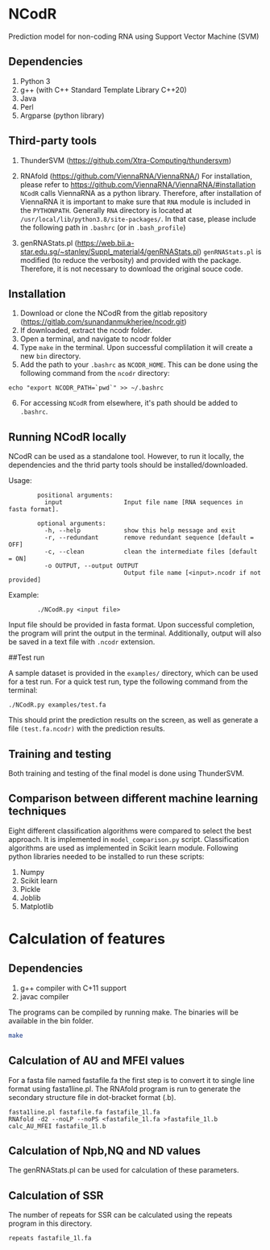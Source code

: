 # NCodR
Prediction model for non-coding RNA using Support Vector Machine (SVM)

## Dependencies
1. Python 3
2. g++  (with  C++ Standard Template Library C++20)
3. Java 
4. Perl
5. Argparse (python library)


## Third-party tools
1. ThunderSVM (https://github.com/Xtra-Computing/thundersvm)

2. RNAfold (https://github.com/ViennaRNA/ViennaRNA/)
        For installation, please refer to https://github.com/ViennaRNA/ViennaRNA/#installation
        ```NCodR``` calls ViennaRNA as a python library. Therefore, after installation of ViennaRNA it is
        important to make sure that ```RNA``` module is included in the ```PYTHONPATH```.
        Generally ```RNA``` directory is located at ```/usr/local/lib/python3.8/site-packages/```.
        In that case, please include the following path in ```.bashrc``` (or in ```.bash_profile```)
        
3. genRNAStats.pl (https://web.bii.a-star.edu.sg/~stanley/Suppl_material4/genRNAStats.pl)
        ```genRNAStats.pl``` is modified (to reduce the verbosity) and provided with the package.
        Therefore, it is not necessary to download the original souce code.


## Installation
1. Download or clone the NCodR from the gitlab repository (https://gitlab.com/sunandanmukherjee/ncodr.git)
2. If downloaded, extract the ncodr folder.
3. Open a terminal, and navigate to ncodr folder
4. Type ```make``` in the terminal. Upon successful complilation it will create a new ```bin``` directory.
5. Add the path to your ```.bashrc``` as ```NCODR_HOME```. This can be done using the following command from the ```ncodr``` directory:

```
echo "export NCODR_PATH=`pwd`" >> ~/.bashrc

```
6. For accessing ```NCodR``` from elsewhere, it's path should be added to ```.bashrc```.

## Running NCodR locally
NCodR can be used as a standalone tool. However, to run it locally, the dependencies and the thrid party tools should be installed/downloaded.

Usage:

```
        positional arguments:
          input                 Input file name [RNA sequences in fasta format].

        optional arguments:
          -h, --help            show this help message and exit
          -r, --redundant       remove redundant sequence [default = OFF]
          -c, --clean           clean the intermediate files [default = ON]
          -o OUTPUT, --output OUTPUT
                                Output file name [<input>.ncodr if not provided]

```



Example:
```
        ./NCodR.py <input file>
```
Input file should be provided in fasta format. Upon successful completion, the program will print
the output in the terminal. Additionally, output will also be saved in a text file with ```.ncodr```
extension. 

##Test run

A sample dataset is provided in the ```examples/``` directory, which can be used for a test run. For a quick test run, type the following command from the terminal:
```
./NCodR.py examples/test.fa
```
This should print the prediction results on the screen, as well as generate a file ```(test.fa.ncodr)``` with the prediction results.

## Training and testing
Both training and testing of the final model is done using ThunderSVM.

## Comparison between different machine learning techniques
Eight different classification algorithms were compared to select the best approach. It is implemented in ```model_comparison.py``` script. Classification algorithms are used as implemented in Scikit learn module.
Following python libraries needed to be installed to run these scripts:
1. Numpy 
2. Scikit learn
3. Pickle
4. Joblib
5. Matplotlib


# Calculation of features

## Dependencies
1. g++ compiler with C+11 support
2. javac compiler 


The programs can be compiled by running make. The binaries will be available in the bin folder.

```bash
make
```
## Calculation of AU and MFEI values

For a fasta file named fastafile.fa the first step is to convert it to single line format using fasta1line.pl. The RNAfold program is run to generate the secondary structure file in dot-bracket format (.b). 

```
fasta1line.pl fastafile.fa fastafile_1l.fa
RNAfold -d2 --noLP --noPS <fastafile_1l.fa >fastafile_1l.b
calc_AU_MFEI fastafile_1l.b
```

## Calculation of Npb,NQ and ND values

The genRNAStats.pl can be used for calculation of these parameters.

## Calculation of SSR

The number of repeats for SSR can be calculated using the repeats program in this directory.

```
repeats fastafile_1l.fa
```

